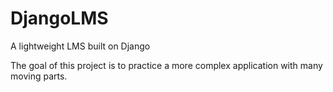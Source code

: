 # DjangoLMS

A lightweight LMS built on Django

The goal of this project is to practice a more complex application with many moving parts.
